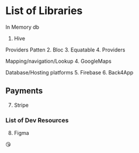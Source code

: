 # List of Libraries

In Memory db
1. Hive

Providers Patten
2. Bloc
3. Equatable
4. Providers

Mapping/navigation/Lookup
4. GoogleMaps

Database/Hosting platforms
5. Firebase
6. Back4App

## Payments
7. Stripe


### List of Dev Resources

8. Figma

😘
